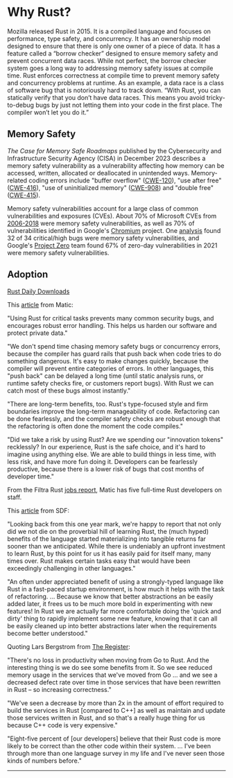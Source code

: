 # Why Rust?

Mozilla released Rust in 2015. It is a compiled language and focuses on performance, type safety, and concurrency. It has an ownership model designed to ensure that there is only one owner of a piece of data. It has a feature called a “borrow checker” designed to ensure memory safety and prevent concurrent data races. While not perfect, the borrow checker system goes a long way to addressing memory safety issues at compile time. Rust enforces correctness at compile time to prevent memory safety and concurrency problems at runtime. As an example, a data race is a class of software bug that is notoriously hard to track down. “With Rust, you can statically verify that you don’t have data races. This means you avoid tricky-to-debug bugs by just not letting them into your code in the first place. The compiler won’t let you do it.”

## Memory Safety

*The Case for Memory Safe Roadmaps* published by the Cybersecurity and Infrastructure Security Agency (CISA) in December 2023 describes a memory safety vulnerability as a vulnerability affecting how memory can be accessed, written, allocated or deallocated in unintended ways.  Memory-related coding errors include "buffer overflow" ([CWE-120](https://cwe.mitre.org/data/definitions/120.html)),  "use after free" ([CWE-416](https://cwe.mitre.org/data/definitions/416.html)), "use of uninitialized memory" ([CWE-908](https://cwe.mitre.org/data/definitions/908.html)) and "double free" ([CWE-415](https://cwe.mitre.org/data/definitions/415.html)).

Memory safety vulnerabilities account for a large class of common vulnerabilities and exposures (CVEs).  About 70% of Microsoft CVEs from [2006-2018](https://msrc.microsoft.com/blog/2019/07/a-proactive-approach-to-more-secure-code/) were memory safety vulnerabilities, as well as 70% of vulnerabilities identified in Google's [Chromium](https://www.chromium.org/Home/chromium-security/memory-safety/) project.  One [analysis](https://hacks.mozilla.org/2019/02/rewriting-a-browser-component-in-rust/) found 32 of 34 critical/high bugs were memory safety vulnerabilities, and Google's [Project Zero](https://googleprojectzero.blogspot.com/2022/04/the-more-you-know-more-you-know-you.html) team found 67% of zero-day vulnerabilities in 2021 were memory safety vulnerabilities.

## Adoption

[Rust Daily Downloads](./images/rust_daily_downloads.png)

This [article](https://maticrobots.com/blog/why-rust-its-the-safe-choice/) from Matic:

"Using Rust for critical tasks prevents many common security bugs, and encourages robust error handling. This helps us harden our software and protect private data."

"We don't spend time chasing memory safety bugs or concurrency errors, because the compiler has guard rails that push back when code tries to do something dangerous. It's easy to make changes quickly, because the compiler will prevent entire categories of errors. In other languages, this "push back" can be delayed a long time (until static analysis runs, or runtime safety checks fire, or customers report bugs). With Rust we can catch most of these bugs almost instantly."

"There are long-term benefits, too. Rust's type-focused style and firm boundaries improve the long-term manageability of code. Refactoring can be done fearlessly, and the compiler safety checks are robust enough that the refactoring is often done the moment the code compiles."

"Did we take a risk by using Rust? Are we spending our "innovation tokens" recklessly? In our experience, Rust is the safe choice, and it's hard to imagine using anything else. We are able to build things in less time, with less risk, and have more fun doing it. Developers can be fearlessly productive, because there is a lower risk of bugs that cost months of developer time."

From the Filtra Rust [jobs report](https://filtra.io/rust-feb-24), Matic has five full-time Rust developers on staff.

This [article](https://blog.sdf.com/p/fast-development-in-rust-part-one) from SDF:

"Looking back from this one year mark, we're happy to report that not only did we not die on the proverbial hill of learning Rust, the (much hyped) benefits of the language started materializing into tangible returns far sooner than we anticipated. While there is undeniably an upfront investment to learn Rust, by this point for us it has easily paid for itself many, many times over. Rust makes certain tasks easy that would have been exceedingly challenging in other languages."

"An often under appreciated benefit of using a strongly-typed language like Rust in a fast-paced startup environment, is how much it helps with the task of refactoring. ... Because we know that better abstractions an be easily added later, it frees us to be much more bold in experimenting with new features!  In Rust we are actually far more comfortable doing the 'quick and dirty' thing to rapidly implement some new feature, knowing that it can all be easily cleaned up into better abstractions later when the requirements become better understood."

Quoting Lars Bergstrom from [The Register](https://www.theregister.com/2024/03/31/rust_google_c/):

"There's no loss in productivity when moving from Go to Rust. And the interesting thing is we do see some benefits from it.  So we see reduced memory usage in the services that we've moved from Go ... and we see a decreased defect rate over time in those services that have been rewritten in Rust – so increasing correctness."

"We've seen a decrease by more than 2x in the amount of effort required to build the services in Rust [compared to C++] as well as maintain and update those services written in Rust, and so that's a really huge thing for us because C++ code is very expensive."

"Eight-five percent of [our developers] believe that their Rust code is more likely to be correct than the other code within their system. … I've been through more than one language survey in my life and I've never seen those kinds of numbers before."

---

